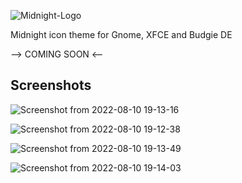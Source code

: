 
![Midnight-Logo](https://user-images.githubusercontent.com/60283532/183975601-be9f482b-bf23-4c9b-8b6e-a38b470f8125.png)

Midnight icon theme for Gnome, XFCE and Budgie DE

--> COMING SOON <--

Screenshots
--
![Screenshot from 2022-08-10 19-13-16](https://user-images.githubusercontent.com/60283532/183975786-821b3ef5-b928-4168-ae66-89533c5b794e.png)

![Screenshot from 2022-08-10 19-12-38](https://user-images.githubusercontent.com/60283532/183975823-e8873e52-3319-4893-ab8d-86ca272be219.png)

![Screenshot from 2022-08-10 19-13-49](https://user-images.githubusercontent.com/60283532/183975877-741d40f2-b77c-41b8-ad22-4935e22831b7.png)

![Screenshot from 2022-08-10 19-14-03](https://user-images.githubusercontent.com/60283532/183975906-6a6b82ee-a45d-43b7-9b68-5271de7825c9.png)
